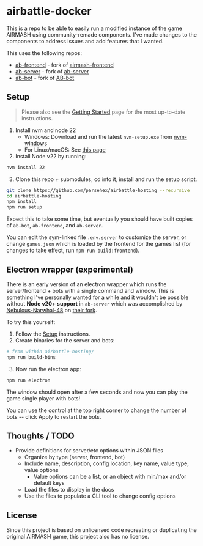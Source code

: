 # airbattle-docker

This is a repo to be able to easily run a modified instance of the game AIRMASH using community-remade components. I've made changes to the components to address issues and add features that I wanted.

This uses the following repos:

- [ab-frontend](https://github.com/parsehex/ab-frontend) - fork of [airmash-frontend](https://github.com/airmash-refugees/airmash-frontend)
- [ab-server](https://github.com/parsehex/ab-server) - fork of [ab-server](https://github.com/wight-airmash/ab-server)
- [ab-bot](https://github.com/parsehex/ab-bot) - fork of [AB-bot](https://github.com/spatiebot/ab-bot)

## Setup

> Please also see the [Getting Started](https://parsehex.github.io/airbattle-hosting/getting-started) page for the most up-to-date instructions.

1. Install nvm and node 22
   - Windows: Download and run the latest `nvm-setup.exe` from [nvm-windows](https://github.com/coreybutler/nvm-windows/releases)
   - For Linux/macOS: See [this page](https://github.com/nvm-sh/nvm#install--update-script)
2. Install Node v22 by running:

```bash
nvm install 22
```

3. Clone this repo + submodules, cd into it, install and run the setup script.

```bash
git clone https://github.com/parsehex/airbattle-hosting --recursive
cd airbattle-hosting
npm install
npm run setup
```

Expect this to take some time, but eventually you should have built copies of `ab-bot`, `ab-frontend`, and `ab-server`.

You can edit the sym-linked file `.env.server` to customize the server, or change `games.json` which is loaded by the frontend for the games list (for changes to take effect, run `npm run build:frontend`).

## Electron wrapper (experimental)

There is an early version of an electron wrapper which runs the server/frontend + bots with a single command and window. This is something I've personally wanted for a while and it wouldn't be possible without **Node v20+ support** in `ab-server` which was accomplished by [Nebulous-Narwhal-48](https://github.com/Nebulous-Narwhal-48) on [their fork](https://github.com/Nebulous-Narwhal-48/ab-server).

To try this yourself:

1. Follow the [Setup](#setup) instructions.
2. Create binaries for the server and bots:

```bash
# from within airbattle-hosting/
npm run build-bins
```

3. Now run the electron app:

```bash
npm run electron
```

The window should open after a few seconds and now you can play the game single player with bots!

You can use the control at the top right corner to change the number of bots -- click Apply to restart the bots.

## Thoughts / TODO

- Provide definitions for server/etc options within JSON files
  - Organize by type (server, frontend, bot)
  - Include name, description, config location, key name, value type, value options
    - Value options can be a list, or an object with min/max and/or default keys
  - Load the files to display in the docs
  - Use the files to populate a CLI tool to change config options

## License

Since this project is based on unlicensed code recreating or duplicating the original AIRMASH game, this project also has no license.
